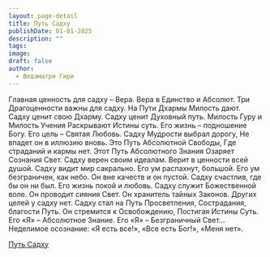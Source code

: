 ```yaml
---
layout: page-detail
title: Путь Садху
publishDate: 01-01-2025
description: ""
tags: 
image: 
draft: false
author:
  - Ведаматри Гири
---
```


Главная ценность для садху – Вера.  Вера в Единство и Абсолют. Три Драгоценности важны для садху.  На Пути Дхармы Милость дают. Садху ценит свою Дхарму.  Садху ценит Духовный путь. Милость Гуру и Милость Учения  Раскрывают Истины суть. Его жизнь – подношение Богу.  Его цель – Святая Любовь. Садху Мудрости выбрал дорогу,  Не впадет он в иллюзию вновь. Это Путь Абсолютной Свободы,  Где страданий и кармы нет. Этот Путь Абсолютного Знания  Озаряет Сознания Свет. Садху верен своим идеалам.  Верит в ценности всей душой. Садху видит мир сакрально.  Его ум распахнут, большой. Его ум безграничен, как небо.  Он вне качеств и он пустой. Садху счастлив, где бы он ни был.  Его жизнь покой и любовь. Садху служит Божественной воле.  Он проводит сияния Свет. Он хранитель тайных Законов.  Других целей у садху нет. Садху стал на Путь Просветления,  Сострадания, благости Путь. Он стремится к Освобождению,  Постигая Истины Суть. Его «Я» – Абсолютное Знание.  Его «Я» – Безграничный Свет… Неделимое осознание:  «Я есть все!», «Все есть Бог!», «Меня нет».

[Путь Садху](/binaries/file/news/f%5F2764.docx)